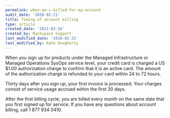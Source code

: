 ```yaml
---
permalink: when-am-i-billed-for-my-account
audit_date: '2018-02-21'
title: Timing of account billing
type: article
created_date: '2011-03-16'
created_by: Rackspace Support
last_modified_date: '2018-02-22'
last_modified_by: Kate Dougherty
---
```


When you sign up for products under the Managed Infrastructure or Managed
Operations SysOps service level, your credit card is charged a US $1.00 authorization charge to confirm that it is an active card. The amount of the authorization charge is refunded to your card within 24 to 72 hours.

Thirty days after you sign up, your first invoice is processed. Your
charges consist of service usage accrued within the first 30 days.

After the first billing cycle, you are billed every month on the same
date that you first signed up for service. If you have any questions
about account billing, call 1 877 934 0410.

